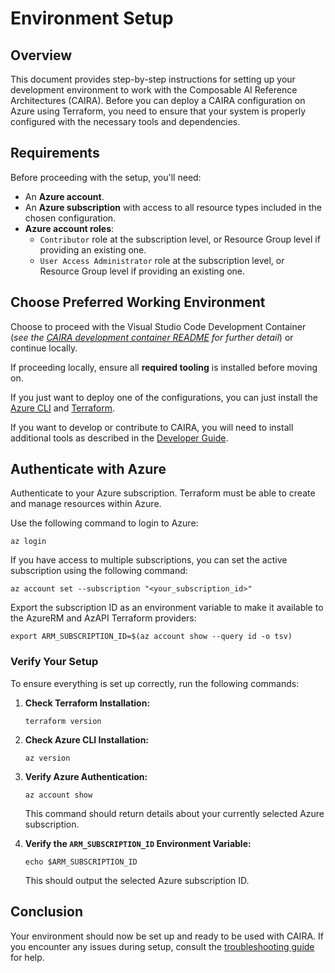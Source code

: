 # Environment Setup

## Overview

This document provides step-by-step instructions for setting up your development environment to work with the Composable AI Reference Architectures (CAIRA). Before you can deploy a CAIRA configuration on Azure using Terraform, you need to ensure that your system is properly configured with the necessary tools and dependencies.

## Requirements

Before proceeding with the setup, you'll need:

- An **Azure account**.
- An **Azure subscription** with access to all resource types included in the chosen configuration.
- **Azure account roles**:
  - `Contributor` role at the subscription level, or Resource Group level if providing an existing one.
  - `User Access Administrator` role at the subscription level, or Resource Group level if providing an existing one.

## Choose Preferred Working Environment

Choose to proceed with the Visual Studio Code Development Container (_see the [CAIRA development container README](https://github.com/microsoft/CAIRA/blob/main/.devcontainer/README.md) for further detail_) or continue locally.

If proceeding locally, ensure all **required tooling** is installed before moving on.

If you just want to deploy one of the configurations, you can just install the [Azure CLI](https://docs.microsoft.com/cli/azure/install-azure-cli) and [Terraform](https://www.terraform.io/downloads.html).

If you want to develop or contribute to CAIRA, you will need to install additional tools as described in the [Developer Guide](./developer.md).

## Authenticate with Azure

Authenticate to your Azure subscription. Terraform must be able to create and manage resources within Azure.

Use the following command to login to Azure:

```shell
az login
```

If you have access to multiple subscriptions, you can set the active subscription using the following command:

```shell
az account set --subscription "<your_subscription_id>"
```

Export the subscription ID as an environment variable to make it available to the AzureRM and AzAPI Terraform providers:

```shell
export ARM_SUBSCRIPTION_ID=$(az account show --query id -o tsv)
```

### Verify Your Setup

To ensure everything is set up correctly, run the following commands:

1. **Check Terraform Installation:**

    ```shell
    terraform version
    ```

1. **Check Azure CLI Installation:**

    ```shell
    az version
    ```

1. **Verify Azure Authentication:**

    ```shell
    az account show
    ```

    This command should return details about your currently selected Azure subscription.

1. **Verify the `ARM_SUBSCRIPTION_ID` Environment Variable:**

    ```shell
    echo $ARM_SUBSCRIPTION_ID
    ```

    This should output the selected Azure subscription ID.

## Conclusion

Your environment should now be set up and ready to be used with CAIRA. If you encounter any issues during setup, consult the [troubleshooting guide](./troubleshooting.md) for help.
